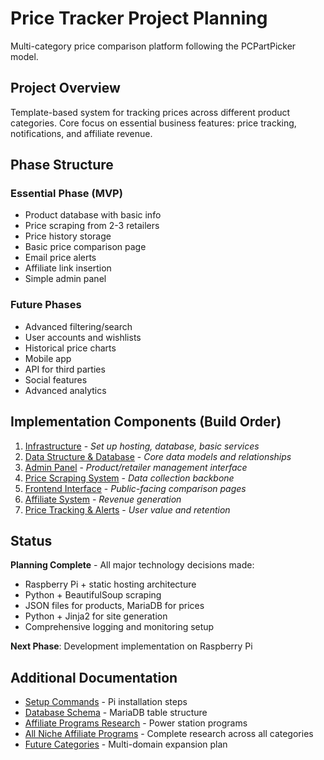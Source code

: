 # Price Tracker Project Planning

Multi-category price comparison platform following the PCPartPicker model.

## Project Overview

Template-based system for tracking prices across different product categories. Core focus on essential business features: price tracking, notifications, and affiliate revenue.

## Phase Structure

### Essential Phase (MVP)
- Product database with basic info
- Price scraping from 2-3 retailers
- Price history storage
- Basic price comparison page
- Email price alerts
- Affiliate link insertion
- Simple admin panel

### Future Phases
- Advanced filtering/search
- User accounts and wishlists
- Historical price charts
- Mobile app
- API for third parties
- Social features
- Advanced analytics

## Implementation Components (Build Order)

1. [Infrastructure](./07-infrastructure.md) - *Set up hosting, database, basic services*
2. [Data Structure & Database](./01-data-structure.md) - *Core data models and relationships*
3. [Admin Panel](./06-admin-panel.md) - *Product/retailer management interface*
4. [Price Scraping System](./02-price-scraping.md) - *Data collection backbone*
5. [Frontend Interface](./05-frontend.md) - *Public-facing comparison pages*
6. [Affiliate System](./04-affiliate-system.md) - *Revenue generation*
7. [Price Tracking & Alerts](./03-price-alerts.md) - *User value and retention*

## Status

**Planning Complete** - All major technology decisions made:
- Raspberry Pi + static hosting architecture
- Python + BeautifulSoup scraping  
- JSON files for products, MariaDB for prices
- Python + Jinja2 for site generation
- Comprehensive logging and monitoring setup

**Next Phase**: Development implementation on Raspberry Pi

## Additional Documentation

- [Setup Commands](./setup-commands.md) - Pi installation steps
- [Database Schema](./database.sql) - MariaDB table structure
- [Affiliate Programs Research](./affiliate-programs-research.md) - Power station programs
- [All Niche Affiliate Programs](./all-niche-affiliate-programs.md) - Complete research across all categories
- [Future Categories](./future-categories.md) - Multi-domain expansion plan
